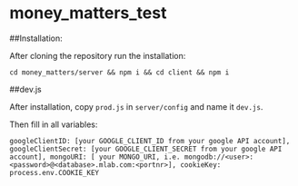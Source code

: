 # money_matters_test

##Installation:

After cloning the repository run the installation:

`cd money_matters/server && npm i && cd client && npm i`

##dev.js

After installation, copy `prod.js` in `server/config` and name it `dev.js`.

Then fill in all variables:

`googleClientID: [your GOOGLE_CLIENT_ID from your google API account], googleClientSecret: [your GOOGLE_CLIENT_SECRET from your google API account], mongoURI: [ your MONGO_URI, i.e. mongodb://<user>:<password>@<database>.mlab.com:<portnr>], cookieKey: process.env.COOKIE_KEY`
